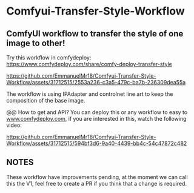 # Comfyui-Transfer-Style-Workflow


## ComfyUI workflow to transfer the style of one image to other!
Try this workflow in comfydeploy: https://www.comfydeploy.com/share/comfy-deploy-transfer-style

https://github.com/EmmanuelMr18/Comfyui-Transfer-Style-Workflow/assets/31712515/2553a236-c3a5-479c-ba7b-236309dea55a

The workflow is using IPAdapter and controlnet line art to keep the composition of the base image. 

@@ How to get and API?
You can deploy this or any workflow to easy to www.comfydeploy.com, if you are interested in this, watch the following video:

https://github.com/EmmanuelMr18/Comfyui-Transfer-Style-Workflow/assets/31712515/594bf3d6-9a40-4439-bb4c-54c47872c482

## NOTES

These workflow have improvements pending, at the moment we can call this the V1, feel free to create a PR if you think that a change is required.

